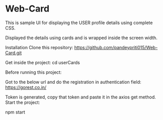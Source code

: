 # Web-Card

This is sample UI for displaying the USER profile details using complete CSS.

Displayed the details using cards and is wrapped inside the screen width.

Installation Clone this repository:
https://github.com/pandeypriti015/Web-Card.git

Get inside the project: cd userCards

Before running this project:

Got to the below url and do the registration in authentication field: 
https://gorest.co.in/

Token is generated, copy that token and paste it in the axios get method. Start the project:

npm start
